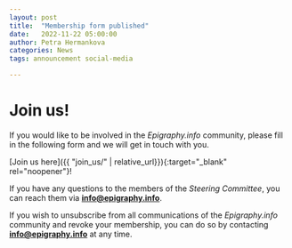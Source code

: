 ```yaml
---
layout: post
title:  "Membership form published"
date:   2022-11-22 05:00:00
author: Petra Hermankova
categories: News
tags: announcement social-media

---
```


# Join us!


If you would like to be involved in the *Epigraphy.info* community, please fill in the following form and we will get in touch with you.

[Join us here]({{ "join_us/" | relative_url}}){:target="_blank" rel="noopener"}!

If you have any questions to the members of the *Steering Committee*, you can reach them via **info@epigraphy.info**.

If you wish to unsubscribe from all communications of the *Epigraphy.info* community and revoke your membership, you can do so by contacting **info@epigraphy.info** at any time.

